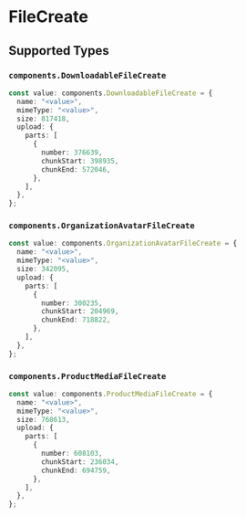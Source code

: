 # FileCreate


## Supported Types

### `components.DownloadableFileCreate`

```typescript
const value: components.DownloadableFileCreate = {
  name: "<value>",
  mimeType: "<value>",
  size: 817418,
  upload: {
    parts: [
      {
        number: 376639,
        chunkStart: 398935,
        chunkEnd: 572046,
      },
    ],
  },
};
```

### `components.OrganizationAvatarFileCreate`

```typescript
const value: components.OrganizationAvatarFileCreate = {
  name: "<value>",
  mimeType: "<value>",
  size: 342095,
  upload: {
    parts: [
      {
        number: 300235,
        chunkStart: 204969,
        chunkEnd: 718822,
      },
    ],
  },
};
```

### `components.ProductMediaFileCreate`

```typescript
const value: components.ProductMediaFileCreate = {
  name: "<value>",
  mimeType: "<value>",
  size: 768613,
  upload: {
    parts: [
      {
        number: 608103,
        chunkStart: 236034,
        chunkEnd: 694759,
      },
    ],
  },
};
```


